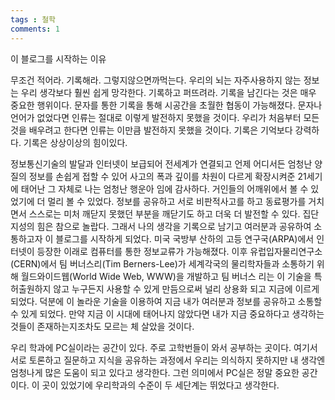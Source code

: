 ```yaml
---
tags : 철학
comments: 1
---
```

이 블로그를 시작하는 이유

무조건 적어라. 기록해라. 그렇지않으면까먹는다. 우리의 뇌는 자주사용하지 않는 정보는 우리 생각보다 훨씬 쉽게 망각한다. 기록하고 퍼뜨려라. 기록을 남긴다는 것은 매우 중요한 행위이다. 문자를 통한 기록을 통해 시공간을 초월한 협동이 가능해졌다. 문자나 언어가 없었다면 인류는 절대로 이렇게 발전하지 못했을 것이다. 우리가 처음부터 모든것을 배우려고 한다면 인류는 이만큼 발전하지 못했을 것이다. 기록은 기억보다 강력하다. 기록은 상상이상의 힘이있다.

정보통신기술의 발달과 인터넷이 보급되어 전세계가 연결되고 언제 어디서든 엄청난 양질의 정보를 손쉽게 접할 수 있어 사고의 폭과 깊이를 차원이 다르게 확장시켜준 21세기에 태어난 그 자체로 나는 엄청난 행운아 임에 감사하다. 거인들의 어깨위에서 볼 수 있었기에 더 멀리 볼 수 있었다. 정보를 공유하고 서로 비판적사고를 하고 동료평가를 거치면서 스스로는 미처 깨닫지 못했던 부분을 깨닫기도 하고 더욱 더 발전할 수 있다. 집단지성의 힘은 참으로 놀랍다. 그래서 나의 생각을 기록으로 남기고 여러분과 공유하여 소통하고자 이 블로그를 시작하게 되었다.
미국 국방부 산하의 고등 연구국(ARPA)에서 인터넷이 등장한 이래로 컴퓨터를 통한 정보교류가 가능해졌다. 이후 유럽입자물리연구소(CERN)에서 팀 버너스리(Tim Berners-Lee)가 세계각국의 물리학자들과 소통하기 위해 월드와이드웹(World Wide Web, WWW)을 개발하고 팀 버너스 리는 이 기술을 특허출원하지 않고 누구든지 사용할 수 있게 만듬으로써 널리 상용화 되고 지금에 이르게 되었다.
덕분에 이 놀라운 기술을 이용하여 지금 내가 여러분과 정보를 공유하고 소통할 수 있게 되었다. 만약 지금 이 시대에 태어나지 않았다면 내가 지금 중요하다고 생각하는 것들이 존재하는지조차도 모르는 체 살았을 것이다.

우리 학과에 PC실이라는 공간이 있다. 주로 고학번들이 와서 공부하는 곳이다. 여기서 서로 토론하고 질문하고 지식을 공유하는 과정에서 우리는 의식하지 못하지만 내 생각엔 엄청나게 많은 도움이 되고 있다고 생각한다. 그런 의미에서 PC실은 정말 중요한 공간이다. 이 곳이 있었기에 우리학과의 수준이 두 세단계는 뛰었다고 생각한다.
